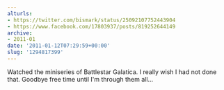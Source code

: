 ```yaml
---
alturls:
- https://twitter.com/bismark/status/25092107752443904
- https://www.facebook.com/17803937/posts/819252644149
archive:
- 2011-01
date: '2011-01-12T07:29:59+00:00'
slug: '1294817399'
---
```


Watched the miniseries of Battlestar Galatica.  I really wish I had not done that.  Goodbye free time until I'm through them all...

